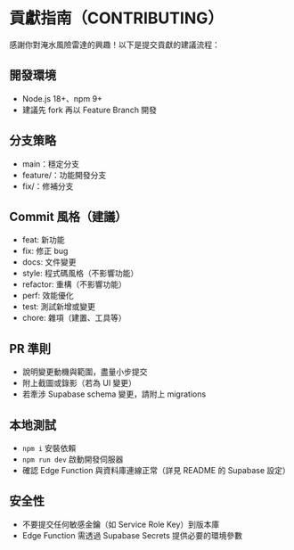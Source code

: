 # 貢獻指南（CONTRIBUTING）

感謝你對淹水風險雷達的興趣！以下是提交貢獻的建議流程：

## 開發環境
- Node.js 18+、npm 9+
- 建議先 fork 再以 Feature Branch 開發

## 分支策略
- main：穩定分支
- feature/<short-name>：功能開發分支
- fix/<short-name>：修補分支

## Commit 風格（建議）
- feat: 新功能
- fix: 修正 bug
- docs: 文件變更
- style: 程式碼風格（不影響功能）
- refactor: 重構（不影響功能）
- perf: 效能優化
- test: 測試新增或變更
- chore: 雜項（建置、工具等）

## PR 準則
- 說明變更動機與範圍，盡量小步提交
- 附上截圖或錄影（若為 UI 變更）
- 若牽涉 Supabase schema 變更，請附上 migrations

## 本地測試
- `npm i` 安裝依賴
- `npm run dev` 啟動開發伺服器
- 確認 Edge Function 與資料庫連線正常（詳見 README 的 Supabase 設定）

## 安全性
- 不要提交任何敏感金鑰（如 Service Role Key）到版本庫
- Edge Function 需透過 Supabase Secrets 提供必要的環境參數
